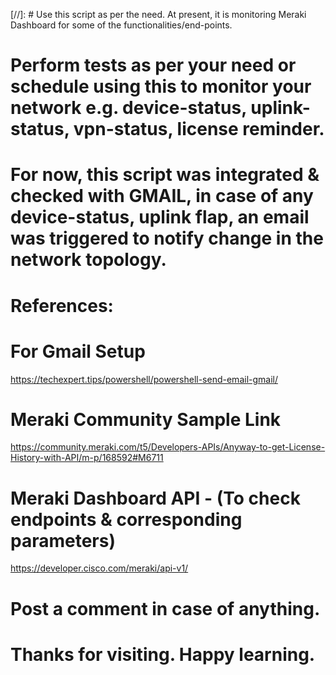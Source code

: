 [//]: # Use this script as per the need. At present, it is monitoring Meraki Dashboard for some of the functionalities/end-points.
# Perform tests as per your need or schedule using this to monitor your network e.g. device-status, uplink-status, vpn-status, license reminder.
# For now, this script was integrated & checked with GMAIL, in case of any device-status, uplink flap, an email was triggered to notify change in the network topology.

# References:

# For Gmail Setup
https://techexpert.tips/powershell/powershell-send-email-gmail/

# Meraki Community Sample Link
https://community.meraki.com/t5/Developers-APIs/Anyway-to-get-License-History-with-API/m-p/168592#M6711

# Meraki Dashboard API - (To check endpoints & corresponding parameters)
https://developer.cisco.com/meraki/api-v1/

# Post a comment in case of anything.
# Thanks for visiting. Happy learning.
